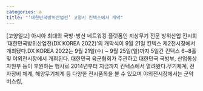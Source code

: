 ```yaml
---
categories: a
title: "‘대한민국방위산업전’ 고양시 킨텍스에서 개막"
---
```

[고양일보] 아시아 최대의 국방･방산 네트워킹 플랫폼인 지상무기 전문 방위산업 전시회 ‘대한민국방위산업전(DX KOREA 2022)’의 개막식이 9월 21일 킨텍스 제2전시장에서 개최됐다.DX KOREA 2022는 9월 21일(수) ~ 9월 25일(일)까지 5일간 킨텍스 6~8홀 및 야외전시장에서 개최된다. 대한민국 육군협회가 주관하고 대한민국 국방부, 산업통상자원부 등이 후원하는 행사로 2014년부터 지금까지 킨텍스에서 열려왔다.무기체계, 전자장비 체계, 해양무기체계 등 다양한 전시품목을 볼 수 있으며 야외전시장에서는 군악버스킹,
